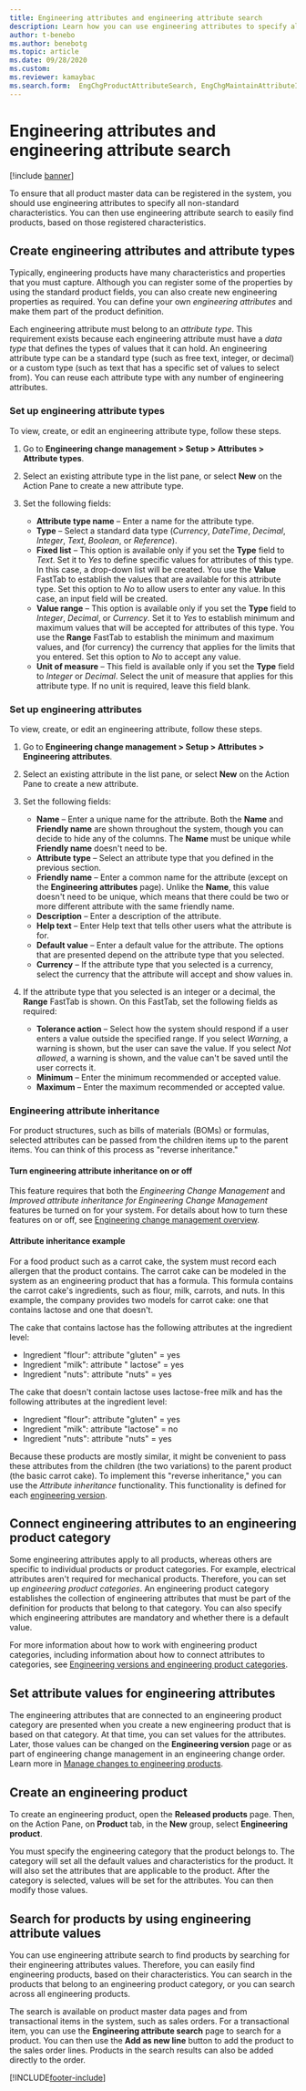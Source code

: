 ```yaml
---
title: Engineering attributes and engineering attribute search
description: Learn how you can use engineering attributes to specify all non-standard characteristics, to ensure that all product master data can be registered in the system.
author: t-benebo
ms.author: benebotg
ms.topic: article
ms.date: 09/28/2020
ms.custom:
ms.reviewer: kamaybac
ms.search.form:  EngChgProductAttributeSearch, EngChgMaintainAttributeInheritance, EngChgAttribute
---
```


# Engineering attributes and engineering attribute search

[!include [banner](../includes/banner.md)]

To ensure that all product master data can be registered in the system, you should use engineering attributes to specify all non-standard characteristics. You can then use engineering attribute search to easily find products, based on those registered characteristics.

## Create engineering attributes and attribute types

Typically, engineering products have many characteristics and properties that you must capture. Although you can register some of the properties by using the standard product fields, you can also create new engineering properties as required. You can define your own *engineering attributes* and make them part of the product definition.

Each engineering attribute must belong to an *attribute type*. This requirement exists because each engineering attribute must have a *data type* that defines the types of values that it can hold. An engineering attribute type can be a standard type (such as free text, integer, or decimal) or a custom type (such as text that has a specific set of values to select from). You can reuse each attribute type with any number of engineering attributes.

### Set up engineering attribute types

To view, create, or edit an engineering attribute type, follow these steps.

1. Go to **Engineering change management \> Setup \> Attributes \> Attribute types**.
1. Select an existing attribute type in the list pane, or select **New** on the Action Pane to create a new attribute type.
1. Set the following fields:

    - **Attribute type name** – Enter a name for the attribute type.
    - **Type** – Select a standard data type (*Currency*, *DateTime*, *Decimal*, *Integer*, *Text*, *Boolean*, or *Reference*).
    - **Fixed list** – This option is available only if you set the **Type** field to *Text*. Set it to *Yes* to define specific values for attributes of this type. In this case, a drop-down list will be created. You use the **Value** FastTab to establish the values that are available for this attribute type. Set this option to *No* to allow users to enter any value. In this case, an input field will be created.
    - **Value range** – This option is available only if you set the **Type** field to *Integer*, *Decimal*, or *Currency*. Set it to *Yes* to establish minimum and maximum values that will be accepted for attributes of this type. You use the **Range** FastTab to establish the minimum and maximum values, and (for currency) the currency that applies for the limits that you entered. Set this option to *No* to accept any value. 
    - **Unit of measure** – This field is available only if you set the **Type** field to *Integer* or *Decimal*. Select the unit of measure that applies for this attribute type. If no unit is required, leave this field blank.

### Set up engineering attributes

To view, create, or edit an engineering attribute, follow these steps.

1. Go to **Engineering change management \> Setup \> Attributes \> Engineering attributes**.
1. Select an existing attribute in the list pane, or select **New** on the Action Pane to create a new attribute.
1. Set the following fields:

    - **Name** – Enter a unique name for the attribute. Both the **Name** and **Friendly name** are shown throughout the system, though you can decide to hide any of the columns. The **Name** must be unique while **Friendly name** doesn't need to be.
    - **Attribute type** – Select an attribute type that you defined in the previous section.
    - **Friendly name** – Enter a common name for the attribute (except on the **Engineering attributes** page). Unlike the **Name**, this value doesn't need to be unique, which means that there could be two or more different attribute with the same friendly name.
    - **Description** – Enter a description of the attribute.
    - **Help text** – Enter Help text that tells other users what the attribute is for.
    - **Default value** – Enter a default value for the attribute. The options that are presented depend on the attribute type that you selected.
    - **Currency** – If the attribute type that you selected is a currency, select the currency that the attribute will accept and show values in.

1. If the attribute type that you selected is an integer or a decimal, the **Range** FastTab is shown. On this FastTab, set the following fields as required:

    - **Tolerance action** – Select how the system should respond if a user enters a value outside the specified range. If you select *Warning*, a warning is shown, but the user can save the value. If you select *Not allowed*, a warning is shown, and the value can't be saved until the user corrects it.
    - **Minimum** – Enter the minimum recommended or accepted value.
    - **Maximum** – Enter the maximum recommended or accepted value.

### Engineering attribute inheritance

For product structures, such as bills of materials (BOMs) or formulas, selected attributes can be passed from the children items up to the parent items. You can think of this process as "reverse inheritance."

#### Turn engineering attribute inheritance on or off

This feature requires that both the *Engineering Change Management* and *Improved attribute inheritance for Engineering Change Management* features be turned on for your system. For details about how to turn these features on or off, see [Engineering change management overview](product-engineering-overview.md).

#### Attribute inheritance example

For a food product such as a carrot cake, the system must record each allergen that the product contains. The carrot cake can be modeled in the system as an engineering product that has a formula. This formula contains the carrot cake's ingredients, such as flour, milk, carrots, and nuts. In this example, the company provides two models for carrot cake: one that contains lactose and one that doesn't.

The cake that contains lactose has the following attributes at the ingredient level:

- Ingredient "flour": attribute "gluten" = yes
- Ingredient "milk": attribute " lactose" = yes
- Ingredient "nuts": attribute "nuts" = yes

The cake that doesn't contain lactose uses lactose-free milk and has the following attributes at the ingredient level:

- Ingredient "flour": attribute "gluten" = yes
- Ingredient "milk": attribute "lactose" = no
- Ingredient "nuts": attribute "nuts" = yes

Because these products are mostly similar, it might be convenient to pass these attributes from the children (the two variations) to the parent product (the basic carrot cake). To implement this "reverse inheritance," you can use the *Attribute inheritance* functionality. This functionality is defined for each [engineering version](engineering-versions-product-category.md).

## Connect engineering attributes to an engineering product category

Some engineering attributes apply to all products, whereas others are specific to individual products or product categories. For example, electrical attributes aren't required for mechanical products. Therefore, you can set up *engineering product categories*. An engineering product category establishes the collection of engineering attributes that must be part of the definition for products that belong to that category. You can also specify which engineering attributes are mandatory and whether there is a default value.

For more information about how to work with engineering product categories, including information about how to connect attributes to categories, see [Engineering versions and engineering product categories](engineering-versions-product-category.md).

## Set attribute values for engineering attributes

The engineering attributes that are connected to an engineering product category are presented when you create a new engineering product that is based on that category. At that time, you can set values for the attributes. Later, those values can be changed on the **Engineering version** page or as part of engineering change management in an engineering change order. Learn more in [Manage changes to engineering products](engineering-change-management.md).

## Create an engineering product

To create an engineering product, open the **Released products** page. Then, on the Action Pane, on **Product** tab, in the **New** group, select **Engineering product**.

You must specify the engineering category that the product belongs to. The category will set all the default values and characteristics for the product. It will also set the attributes that are applicable to the product. After the category is selected, values will be set for the attributes. You can then modify those values.

## Search for products by using engineering attribute values

You can use engineering attribute search to find products by searching for their engineering attributes values. Therefore, you can easily find engineering products, based on their characteristics. You can search in the products that belong to an engineering product category, or you can search across all engineering products.

The search is available on product master data pages and from transactional items in the system, such as sales orders. For a transactional item, you can use the **Engineering attribute search** page to search for a product. You can then use the **Add as new line** button to add the product to the sales order lines. Products in the search results can also be added directly to the order.


[!INCLUDE[footer-include](../../includes/footer-banner.md)]
